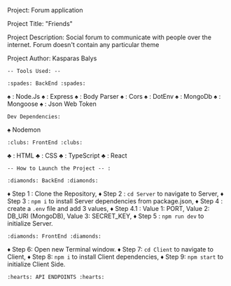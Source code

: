 Project: Forum application

Project Title: "Friends"

Project Description: Social forum to communicate with people over the internet.
Forum doesn't contain any particular theme

Project Author: Kasparas Balys

`-- Tools Used: --`

`:spades: BackEnd :spades:`

:spades: : Node.Js
:spades: : Express
:spades: : Body Parser
:spades: : Cors
:spades: : DotEnv
:spades: : MongoDb
:spades: : Mongoose
:spades: : Json Web Token

`Dev Dependencies:`

:spades: Nodemon

`:clubs: FrontEnd :clubs:`

:clubs: : HTML
:clubs: : CSS
:clubs: : TypeScript
:clubs: : React

`-- How to Launch the Project -- :`

`:diamonds: BackEnd :diamonds:`

:diamonds: Step 1 : Clone the Repository,
:diamonds: Step 2 : `cd Server` to navigate to Server,
:diamonds: Step 3 : `npm i` to install Server dependencies from package.json,
:diamonds: Step 4 : create a `.env` file and add 3 values,
:diamonds: Step 4.1 : Value 1: PORT, Value 2: DB_URI (MongoDB), Value 3: SECRET_KEY,
:diamonds: Step 5 : `npm run dev` to initialize Server.

`:diamonds: FrontEnd :diamonds:`

:diamonds: Step 6: Open new Terminal window.
:diamonds: Step 7: `cd Client` to navigate to Client,
:diamonds: Step 8: `npm i` to install Client dependencies,
:diamonds: Step 9: `npm start` to initialize Client Side.

`:hearts: API ENDPOINTS :hearts: `
